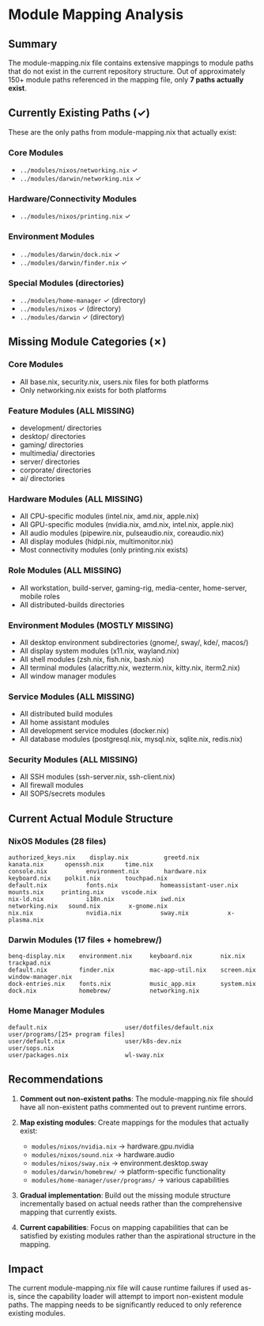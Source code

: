 # Module Mapping Analysis

## Summary

The module-mapping.nix file contains extensive mappings to module paths that do not exist in the current repository structure. Out of approximately 150+ module paths referenced in the mapping file, only **7 paths actually exist**.

## Currently Existing Paths (✓)

These are the only paths from module-mapping.nix that actually exist:

### Core Modules
- `../modules/nixos/networking.nix` ✓
- `../modules/darwin/networking.nix` ✓

### Hardware/Connectivity Modules  
- `../modules/nixos/printing.nix` ✓

### Environment Modules
- `../modules/darwin/dock.nix` ✓
- `../modules/darwin/finder.nix` ✓

### Special Modules (directories)
- `../modules/home-manager` ✓ (directory)
- `../modules/nixos` ✓ (directory)
- `../modules/darwin` ✓ (directory)

## Missing Module Categories (✗)

### Core Modules
- All base.nix, security.nix, users.nix files for both platforms
- Only networking.nix exists for both platforms

### Feature Modules (ALL MISSING)
- development/ directories
- desktop/ directories  
- gaming/ directories
- multimedia/ directories
- server/ directories
- corporate/ directories
- ai/ directories

### Hardware Modules (ALL MISSING)
- All CPU-specific modules (intel.nix, amd.nix, apple.nix)
- All GPU-specific modules (nvidia.nix, amd.nix, intel.nix, apple.nix)
- All audio modules (pipewire.nix, pulseaudio.nix, coreaudio.nix)
- All display modules (hidpi.nix, multimonitor.nix)
- Most connectivity modules (only printing.nix exists)

### Role Modules (ALL MISSING)
- All workstation, build-server, gaming-rig, media-center, home-server, mobile roles
- All distributed-builds directories

### Environment Modules (MOSTLY MISSING)
- All desktop environment subdirectories (gnome/, sway/, kde/, macos/)
- All display system modules (x11.nix, wayland.nix)
- All shell modules (zsh.nix, fish.nix, bash.nix)
- All terminal modules (alacritty.nix, wezterm.nix, kitty.nix, iterm2.nix)
- All window manager modules

### Service Modules (ALL MISSING)
- All distributed build modules
- All home assistant modules
- All development service modules (docker.nix)
- All database modules (postgresql.nix, mysql.nix, sqlite.nix, redis.nix)

### Security Modules (ALL MISSING)
- All SSH modules (ssh-server.nix, ssh-client.nix)
- All firewall modules
- All SOPS/secrets modules

## Current Actual Module Structure

### NixOS Modules (28 files)
```
authorized_keys.nix    display.nix          greetd.nix         kanata.nix      openssh.nix      time.nix
console.nix           environment.nix       hardware.nix       keyboard.nix    polkit.nix       touchpad.nix
default.nix           fonts.nix            homeassistant-user.nix  mounts.nix     printing.nix     vscode.nix
nix-ld.nix            i18n.nix             iwd.nix            networking.nix   sound.nix        x-gnome.nix
nix.nix               nvidia.nix           sway.nix           x-plasma.nix
```

### Darwin Modules (17 files + homebrew/)
```
benq-display.nix    environment.nix     keyboard.nix        nix.nix           trackpad.nix
default.nix         finder.nix          mac-app-util.nix    screen.nix        window-manager.nix
dock-entries.nix    fonts.nix           music_app.nix       system.nix
dock.nix            homebrew/           networking.nix
```

### Home Manager Modules
```
default.nix                      user/dotfiles/default.nix       user/programs/[25+ program files]
user/default.nix                 user/k8s-dev.nix                user/sops.nix
user/packages.nix                wl-sway.nix
```

## Recommendations

1. **Comment out non-existent paths**: The module-mapping.nix file should have all non-existent paths commented out to prevent runtime errors.

2. **Map existing modules**: Create mappings for the modules that actually exist:
   - `modules/nixos/nvidia.nix` → hardware.gpu.nvidia
   - `modules/nixos/sound.nix` → hardware.audio
   - `modules/nixos/sway.nix` → environment.desktop.sway
   - `modules/darwin/homebrew/` → platform-specific functionality
   - `modules/home-manager/user/programs/` → various capabilities

3. **Gradual implementation**: Build out the missing module structure incrementally based on actual needs rather than the comprehensive mapping that currently exists.

4. **Current capabilities**: Focus on mapping capabilities that can be satisfied by existing modules rather than the aspirational structure in the mapping.

## Impact

The current module-mapping.nix file will cause runtime failures if used as-is, since the capability loader will attempt to import non-existent module paths. The mapping needs to be significantly reduced to only reference existing modules.